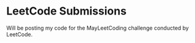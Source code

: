 # LeetCode Submissions

Will be posting my code for the MayLeetCoding challenge conducted by LeetCode.
